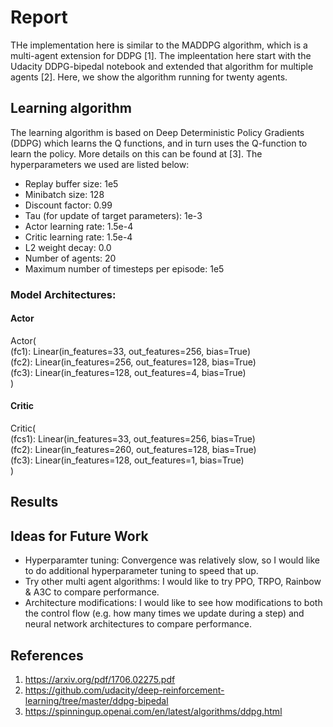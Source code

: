 # Report

THe implementation here is similar to the MADDPG algorithm, which is a multi-agent extension for DDPG [1]. The impleentation here start with the Udacity DDPG-bipedal notebook and extended that algorithm for multiple agents [2]. Here, we show the algorithm running for twenty agents.

## Learning algorithm

The learning algorithm is based on Deep Deterministic Policy Gradients (DDPG) which learns the Q functions, and in turn uses the Q-function to learn the policy. More details on this can be found at [3]. The hyperparameters we used are listed below:

* Replay buffer size: 1e5
* Minibatch size: 128   
* Discount factor: 0.99            
* Tau (for update of target parameters): 1e-3             
* Actor learning rate: 1.5e-4        
* Critic learning rate: 1.5e-4       
* L2 weight decay: 0.0   
* Number of agents: 20
* Maximum number of timesteps per episode: 1e5

### Model Architectures:

#### Actor 

Actor(\
  (fc1): Linear(in_features=33, out_features=256, bias=True)\
  (fc2): Linear(in_features=256, out_features=128, bias=True)\
  (fc3): Linear(in_features=128, out_features=4, bias=True)\
)

#### Critic

Critic(\
  (fcs1): Linear(in_features=33, out_features=256, bias=True)\
  (fc2): Linear(in_features=260, out_features=128, bias=True)\
  (fc3): Linear(in_features=128, out_features=1, bias=True)\
)


## Results


## Ideas for Future Work

* Hyperparamter tuning: Convergence was relatively slow, so I would like to do additional hyperparameter tuning to speed that up.
* Try other multi agent algorithms: I would like to try PPO, TRPO, Rainbow & A3C to compare performance.
* Architecture modifications: I would like to see how modifications to both the control flow (e.g. how many times we update during a step) and neural network architectures to compare performance.

## References
1. https://arxiv.org/pdf/1706.02275.pdf
2. https://github.com/udacity/deep-reinforcement-learning/tree/master/ddpg-bipedal
3. https://spinningup.openai.com/en/latest/algorithms/ddpg.html
